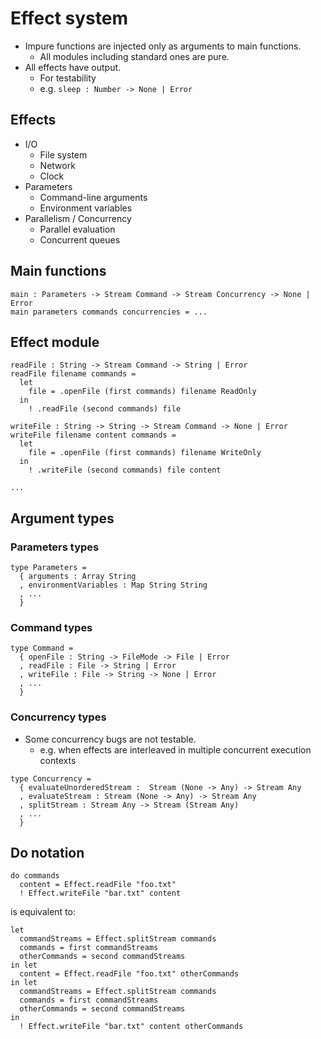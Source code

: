 # Effect system

- Impure functions are injected only as arguments to main functions.
  - All modules including standard ones are pure.
- All effects have output.
  - For testability
  - e.g. `sleep : Number -> None | Error`

## Effects

- I/O
  - File system
  - Network
  - Clock
- Parameters
  - Command-line arguments
  - Environment variables
- Parallelism / Concurrency
  - Parallel evaluation
  - Concurrent queues

## Main functions

```
main : Parameters -> Stream Command -> Stream Concurrency -> None | Error
main parameters commands concurrencies = ...
```

## Effect module

```
readFile : String -> Stream Command -> String | Error
readFile filename commands =
  let
    file = .openFile (first commands) filename ReadOnly
  in
    ! .readFile (second commands) file

writeFile : String -> String -> Stream Command -> None | Error
writeFile filename content commands =
  let
    file = .openFile (first commands) filename WriteOnly
  in
    ! .writeFile (second commands) file content

...
```

## Argument types

### Parameters types

```
type Parameters =
  { arguments : Array String
  , environmentVariables : Map String String
  , ...
  }
```

### Command types

```
type Command =
  { openFile : String -> FileMode -> File | Error
  , readFile : File -> String | Error
  , writeFile : File -> String -> None | Error
  , ...
  }
```

### Concurrency types

- Some concurrency bugs are not testable.
  - e.g. when effects are interleaved in multiple concurrent execution contexts

```
type Concurrency =
  { evaluateUnorderedStream :  Stream (None -> Any) -> Stream Any
  , evaluateStream : Stream (None -> Any) -> Stream Any
  , splitStream : Stream Any -> Stream (Stream Any)
  , ...
  }
```

## Do notation

```
do commands
  content = Effect.readFile "foo.txt"
  ! Effect.writeFile "bar.txt" content
```

is equivalent to:

```
let
  commandStreams = Effect.splitStream commands
  commands = first commandStreams
  otherCommands = second commandStreams
in let
  content = Effect.readFile "foo.txt" otherCommands
in let
  commandStreams = Effect.splitStream commands
  commands = first commandStreams
  otherCommands = second commandStreams
in
  ! Effect.writeFile "bar.txt" content otherCommands
```

